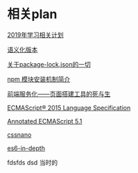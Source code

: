 # 相关plan

 [2019年学习相关计划](https://github.com/helios741/plan/projects/1)

[语义化版本](https://semver.org/lang/zh-CN/)

[关于package-lock.json的一切](https://codertx.github.io/2018/01/09/about-package-json/)

[npm 模块安装机制简介](http://www.ruanyifeng.com/blog/2016/01/npm-install.html)

[前端服务化——页面搭建工具的死与生](https://www.cnblogs.com/sskyy/p/6496287.html)

[ECMAScript® 2015 Language Specification](https://www.ecma-international.org/ecma-262/6.0/)


[Annotated ECMAScript 5.1](http://es5.github.io/)


[cssnano](https://cssnano.co/)

[es6-in-depth](https://hacks.mozilla.org/category/es6-in-depth/)

fdsfds dsd 
当时的
